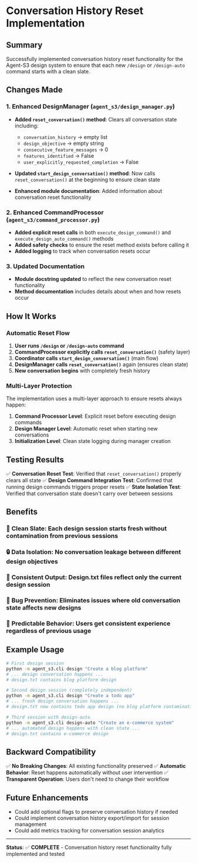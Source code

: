 # Conversation History Reset Implementation

## Summary

Successfully implemented conversation history reset functionality for the Agent-S3 design system to ensure that each new `/design` or `/design-auto` command starts with a clean slate.

## Changes Made

### 1. Enhanced DesignManager (`agent_s3/design_manager.py`)

- **Added `reset_conversation()` method**: Clears all conversation state including:
  - `conversation_history` → empty list
  - `design_objective` → empty string
  - `consecutive_feature_messages` → 0
  - `features_identified` → False  
  - `user_explicitly_requested_completion` → False

- **Updated `start_design_conversation()` method**: Now calls `reset_conversation()` at the beginning to ensure clean state

- **Enhanced module documentation**: Added information about conversation reset functionality

### 2. Enhanced CommandProcessor (`agent_s3/command_processor.py`)

- **Added explicit reset calls** in both `execute_design_command()` and `execute_design_auto_command()` methods
- **Added safety checks** to ensure the reset method exists before calling it
- **Added logging** to track when conversation resets occur

### 3. Updated Documentation

- **Module docstring updated** to reflect the new conversation reset functionality
- **Method documentation** includes details about when and how resets occur

## How It Works

### Automatic Reset Flow

1. **User runs `/design` or `/design-auto` command**
2. **CommandProcessor explicitly calls `reset_conversation()`** (safety layer)
3. **Coordinator calls `start_design_conversation()`** (main flow)
4. **DesignManager calls `reset_conversation()`** again (ensures clean state)
5. **New conversation begins** with completely fresh history

### Multi-Layer Protection

The implementation uses a multi-layer approach to ensure resets always happen:

1. **Command Processor Level**: Explicit reset before executing design commands
2. **Design Manager Level**: Automatic reset when starting new conversations
3. **Initialization Level**: Clean state logging during manager creation

## Testing Results

✅ **Conversation Reset Test**: Verified that `reset_conversation()` properly clears all state
✅ **Design Command Integration Test**: Confirmed that running design commands triggers proper resets
✅ **State Isolation Test**: Verified that conversation state doesn't carry over between sessions

## Benefits

### 🧹 **Clean Slate**: Each design session starts fresh without contamination from previous sessions
### 🔒 **Data Isolation**: No conversation leakage between different design objectives  
### 📝 **Consistent Output**: Design.txt files reflect only the current design session
### 🐛 **Bug Prevention**: Eliminates issues where old conversation state affects new designs
### 🎯 **Predictable Behavior**: Users get consistent experience regardless of previous usage

## Example Usage

```bash
# First design session
python -m agent_s3.cli design "Create a blog platform"
# ... design conversation happens ...
# design.txt contains blog platform design

# Second design session (completely independent)  
python -m agent_s3.cli design "Create a todo app"
# ... fresh design conversation happens ...
# design.txt now contains todo app design (no blog platform contamination)

# Third session with design-auto
python -m agent_s3.cli design-auto "Create an e-commerce system"
# ... automated design happens with clean state ...
# design.txt contains e-commerce design
```

## Backward Compatibility

✅ **No Breaking Changes**: All existing functionality preserved
✅ **Automatic Behavior**: Reset happens automatically without user intervention
✅ **Transparent Operation**: Users don't need to change their workflow

## Future Enhancements

- Could add optional flags to preserve conversation history if needed
- Could implement conversation history export/import for session management
- Could add metrics tracking for conversation session analytics

---

**Status**: ✅ **COMPLETE** - Conversation history reset functionality fully implemented and tested
